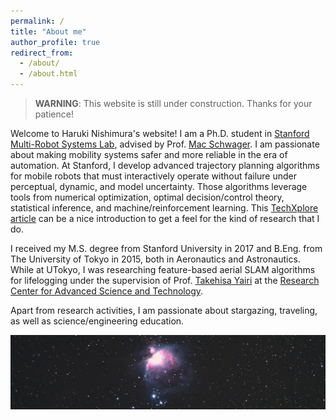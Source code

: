 ```yaml
---
permalink: /
title: "About me"
author_profile: true
redirect_from: 
  - /about/
  - /about.html
---
```


> **WARNING**: This website is still under construction. Thanks for your patience!

Welcome to Haruki Nishimura's website! I am a Ph.D. student in 
[Stanford Multi-Robot Systems Lab](https://msl.stanford.edu/), advised by Prof.
[Mac Schwager](https://web.stanford.edu/~schwager/).
I am passionate about making mobility systems safer and more reliable in the era of automation.
At Stanford, I develop advanced trajectory planning algorithms for mobile robots that must interactively operate without
failure under perceptual, dynamic, and model uncertainty. Those algorithms leverage tools from numerical optimization, 
optimal decision/control theory, statistical inference, and machine/reinforcement learning. 
This [TechXplore article](https://techxplore.com/news/2020-10-framework-safety-robots-crowded-environments.html) can be
a nice introduction to get a feel for the kind of research that I do.

I received my M.S. degree from Stanford University in 2017 and B.Eng. from The University of Tokyo in 2015, both in 
Aeronautics and Astronautics. While at UTokyo, I was researching feature-based aerial SLAM algorithms for lifelogging 
under the supervision of Prof. [Takehisa Yairi](https://www.rcast.u-tokyo.ac.jp/en/research/people/staff-yairi_takehisa.html)
at the [Research Center for Advanced Science and Technology](https://www.rcast.u-tokyo.ac.jp/en/).

Apart from research activities, I am passionate about stargazing, traveling, as well as science/engineering education.

![M42 Nebula](/images/stars_2.jpg)